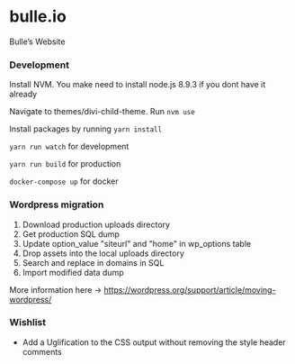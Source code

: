 # bulle.io

Bulle’s Website


### Development

Install NVM. You make need to install node.js 8.9.3 if you dont have it already

Navigate to themes/divi-child-theme. Run `nvm use`

Install packages by running `yarn install`

`yarn run watch` for development

`yarn run build` for production

`docker-compose up` for docker


### Wordpress migration

1) Download production uploads directory
2) Get production SQL dump 
3) Update option_value "siteurl" and "home" in wp_options table
4) Drop assets into the local uploads directory
5) Search and replace in domains in SQL
6) Import modified data dump

More information here -> https://wordpress.org/support/article/moving-wordpress/


### Wishlist

* Add a Uglification to the CSS output without removing the style header comments


